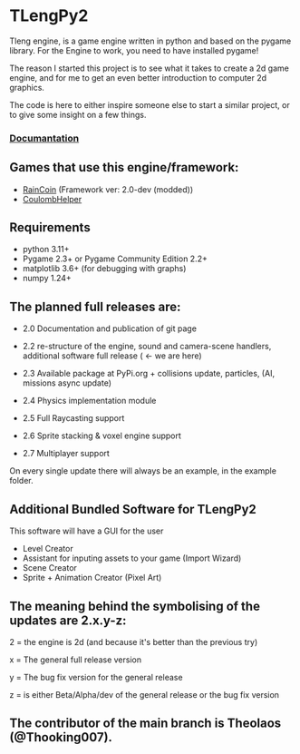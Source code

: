 # TLengPy2

Tleng engine, is a game engine written in python and based on the pygame library. For the Engine to work, you need to have installed pygame!

The reason I started this project is to see what it takes to create a 2d game engine, and for me to get an even better introduction to computer 2d graphics.

The code is here to either inspire someone else to start a similar project, or to give some insight on a few things.

### [Documantation](docs/table_of_contents.md)

## Games that use this engine/framework:

- [RainCoin](https://github.com/TheooKing/RainCoin) (Framework ver: 2.0-dev (modded))
- [CoulombHelper](https://github.com/TheooKing/CoulombHelper)

## Requirements
- python 3.11+
- Pygame 2.3+ or Pygame Community Edition 2.2+
- matplotlib 3.6+ (for debugging with graphs)
- numpy 1.24+ 


## The planned full releases are:

- 2.0 Documentation and publication of git page 

- 2.2 re-structure of the engine, sound and camera-scene handlers, additional software full release ( <- we are here)

- 2.3 Available package at PyPi.org + collisions update, particles, (AI, missions async update) 

- 2.4 Physics implementation module

- 2.5 Full Raycasting support

- 2.6 Sprite stacking & voxel engine support

- 2.7 Multiplayer support

On every single update there will always be an example, in the example folder.

## Additional Bundled Software for TLengPy2

This software will have a GUI for the user

- Level Creator
- Assistant for inputing assets to your game (Import Wizard)
- Scene Creator
- Sprite + Animation Creator (Pixel Art)

## The meaning behind the symbolising of the updates are 2.x.y-z:

2 = the engine is 2d (and because it's better than the previous try)

x = The general full release version 

y = The bug fix version for the general release

z = is either Beta/Alpha/dev of the general release or the bug fix version
 
## The contributor of the main branch is Theolaos (@Thooking007).
